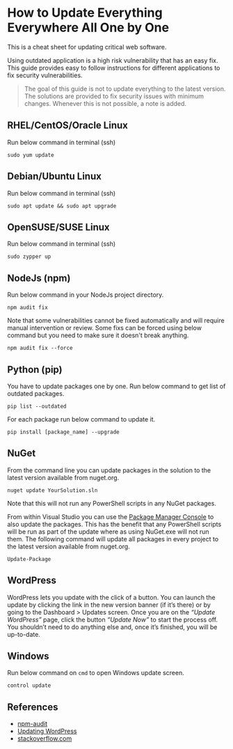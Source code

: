 # How to Update Everything Everywhere All One by One
This is a cheat sheet for updating critical web software.

Using outdated application is a high risk vulnerability that has an easy fix. This guide provides easy to follow instructions for different applications to fix security vulnerabilities.

> The goal of this guide is not to update everything to the latest version. The solutions are provided to fix security issues with minimum changes. Whenever this is not possible, a note is added.

## RHEL/CentOS/Oracle Linux
Run below command in terminal (ssh)
```
sudo yum update
```

## Debian/Ubuntu Linux
Run below command in terminal (ssh)
```
sudo apt update && sudo apt upgrade
```

## OpenSUSE/SUSE Linux
Run below command in terminal (ssh)
```
sudo zypper up
```

## NodeJs (npm)
Run below command in your NodeJs project directory.
```
npm audit fix
```

Note that some vulnerabilities cannot be fixed automatically and will require manual intervention or review.
Some fixs can be forced using below command but you need to make sure it doesn't break anything.
```
npm audit fix --force
```

## Python (pip)
You have to update packages one by one. Run below command to get list of outdated packages.
```
pip list --outdated
```
For each package run below command to update it.
```
pip install [package_name] --upgrade
```

## NuGet
From the command line you can update packages in the solution to the latest version available from nuget.org.
```
nuget update YourSolution.sln
```

Note that this will not run any PowerShell scripts in any NuGet packages.

From within Visual Studio you can use the [Package Manager Console](http://docs.nuget.org/docs/reference/package-manager-console-powershell-reference) to also update the packages. This has the benefit that any PowerShell scripts will be run as part of the update where as using NuGet.exe will not run them. The following command will update all packages in every project to the latest version available from nuget.org.
```
Update-Package
```


## WordPress
WordPress lets you update with the click of a button.  You can launch the update by clicking the link in the new version banner (if it’s there) or by going to the Dashboard > Updates screen. Once you are on the *“Update WordPress”* page, click the button *“Update Now”* to start the process off. You shouldn’t need to do anything else and, once it’s finished, you will be up-to-date.

## Windows
Run below command on `cmd` to open Windows update screen.
```
control update
```

## References
- [npm-audit](https://docs.npmjs.com/cli/v8/commands/npm-audit)
- [Updating WordPress](https://wordpress.org/support/article/updating-wordpress/)
- [stackoverflow.com](https://stackoverflow.com/a/6882750)
